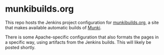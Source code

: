 # munkibuilds.org

This repo hosts the Jenkins project configuration for [munkibuilds.org](http://munkibuilds.org), a site that makes available automatic builds of [Munki](https://code.google.com/p/munki).

There is some Apache-specific configuration that also formats the pages in a specific way, using artifacts from the Jenkins builds. This will likely be posted shortly.
